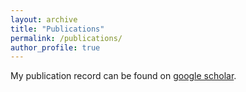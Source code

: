 ```yaml
---
layout: archive
title: "Publications"
permalink: /publications/
author_profile: true
---
```



My publication record can be found on [google scholar](https://scholar.google.com/citations?user=gUUTqicAAAAJ&hl=en).

<!--
#{% include base_path %}

#{% for post in site.publications reversed %}
#  {% include archive-single.html %}
#{% endfor %}
-->